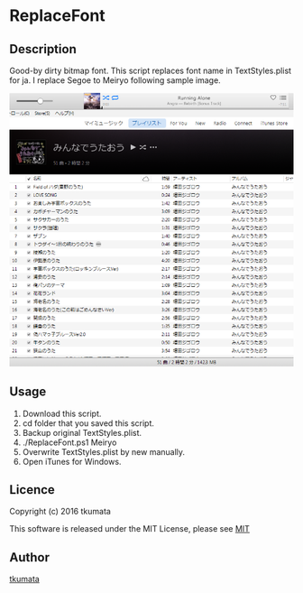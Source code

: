 # ReplaceFont
## Description
Good-by dirty bitmap font. This script replaces font name in TextStyles.plist for ja. I replace Segoe to Meiryo following sample image.

!["sample"](./itunesfont.png)

## Usage
   1. Download this script.
   2. cd folder that you saved this script.
   3. Backup original TextStyles.plist.
   4. ./ReplaceFont.ps1 Meiryo
   5. Overwrite TextStyles.plist by new manually.
   6. Open iTunes for Windows.

## Licence
Copyright (c) 2016 tkumata

This software is released under the MIT License, please see [MIT](http://opensource.org/licenses/mit-license.php)

## Author
[tkumata](https://github.com/tkumata/)
